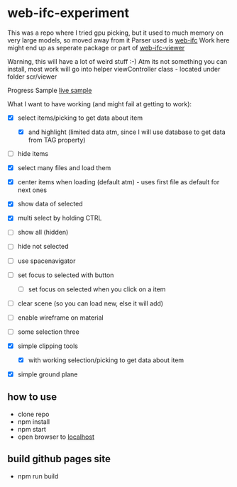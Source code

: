# web-ifc-experiment

This was a repo where I tried gpu picking, but it used to much memory on very large models, so moved away from it
Parser used is [web-ifc](https://github.com/tomvandig/web-ifc)
Work here might end up as seperate package or part of [web-ifc-viewer](https://github.com/agviegas/web-ifc-viewer)

Warning, this will have a lot of weird stuff :-)
Atm its not something you can install, most work will go into helper viewController class - located under folder scr/viewer

Progress Sample [live sample](https://vegarringdal.github.io/web-ifc-experiment/)

What I want to have working (and might fail at getting to work):
* [x] select items/picking to get data about item
  * [x] and highlight (limited data atm, since I will use database to get data from TAG property)
* [ ] hide items
* [x] select many files and load them
* [x] center items when loading (default atm) - uses first file as default for next ones
* [x] show data of selected
* [x] multi select by holding CTRL 
* [ ] show all (hidden)
* [ ] hide not selected
* [ ] use spacenavigator
* [ ] set focus to selected with button
  * [ ] set focus on selected when you click on a item 
* [ ] clear scene (so you can load new, else it will add)
* [ ] enable wireframe on material
* [ ] some selection three
* [x] simple clipping tools
  * [x] with working selection/picking to get data about item
* [x] simple ground plane


## how to use

* clone repo
* npm install
* npm start
* open browser to [localhost](http://localhost)

## build github pages site
* npm run build




